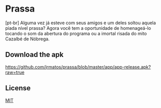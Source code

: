 # Prassa

[pt-br] Alguma vez já esteve com seus amigos e um deles soltou aquela piada nível prassa? Agora você tem a oportunidade de homenageá-lo tocando o som da abertura do programa ou a imortal risada do mito Cazalbé de Nóbrega.

## Download the apk
https://github.com/jrmatos/prassa/blob/master/app/app-release.apk?raw=true

## License

[MIT](https://github.com/jrmatos/prassa/blob/master/LICENSE)
